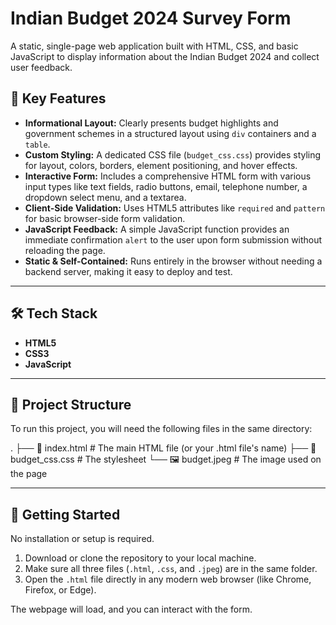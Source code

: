 # Indian Budget 2024 Survey Form

A static, single-page web application built with HTML, CSS, and basic JavaScript to display information about the Indian Budget 2024 and collect user feedback.

## 🎯 Key Features

* **Informational Layout:** Clearly presents budget highlights and government schemes in a structured layout using `div` containers and a `table`.
* **Custom Styling:** A dedicated CSS file (`budget_css.css`) provides styling for layout, colors, borders, element positioning, and hover effects.
* **Interactive Form:** Includes a comprehensive HTML form with various input types like text fields, radio buttons, email, telephone number, a dropdown select menu, and a textarea.
* **Client-Side Validation:** Uses HTML5 attributes like `required` and `pattern` for basic browser-side form validation.
* **JavaScript Feedback:** A simple JavaScript function provides an immediate confirmation `alert` to the user upon form submission without reloading the page.
* **Static & Self-Contained:** Runs entirely in the browser without needing a backend server, making it easy to deploy and test.

---

## 🛠️ Tech Stack

* **HTML5**
* **CSS3**
* **JavaScript**

---

## 📂 Project Structure

To run this project, you will need the following files in the same directory:

.
├── 📜 index.html        # The main HTML file (or your .html file's name)
├── 🎨 budget_css.css      # The stylesheet
└── 🖼️ budget.jpeg         # The image used on the page


---

## 🚀 Getting Started

No installation or setup is required.

1.  Download or clone the repository to your local machine.
2.  Make sure all three files (`.html`, `.css`, and `.jpeg`) are in the same folder.
3.  Open the `.html` file directly in any modern web browser (like Chrome, Firefox, or Edge).

The webpage will load, and you can interact with the form.
